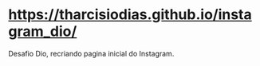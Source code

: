 # https://tharcisiodias.github.io/instagram_dio/
Desafio Dio, recriando pagina inicial do Instagram.
